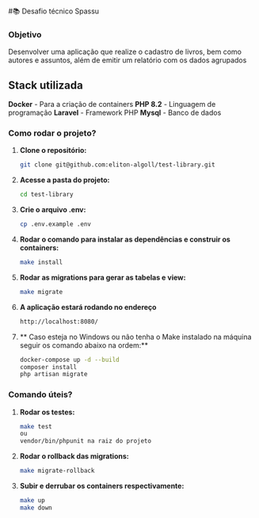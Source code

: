 #📚 Desafio técnico Spassu

### Objetivo
Desenvolver uma aplicação que realize o cadastro de livros, bem como autores e assuntos, além de emitir um relatório com os dados agrupados

## Stack utilizada
**Docker** - Para a criação de containers
**PHP 8.2** - Linguagem de programação
**Laravel** - Framework PHP
**Mysql** - Banco de dados

### Como rodar o projeto?
1. **Clone o repositório:**
   ```bash
   git clone git@github.com:eliton-algoll/test-library.git
   ```
2. **Acesse a pasta do projeto:**
   ```bash
   cd test-library
   ```
3. **Crie o arquivo .env:**
   ```bash
   cp .env.example .env
   ```
4. **Rodar o comando para instalar as dependências e construir os containers:**
   ```bash
   make install
   ```
5. **Rodar as migrations para gerar as tabelas e view:**
   ```bash
   make migrate
   ```
6. **A aplicação estará rodando no endereço**
   ```bash
   http://localhost:8080/
    ```

7. ** Caso esteja no Windows ou não tenha o Make instalado na máquina seguir os comando abaixo na ordem:**
   ```bash
   docker-compose up -d --build
   composer install
   php artisan migrate
    ```
   
### Comando úteis?
1. **Rodar os testes:**
   ```bash
   make test
   ou
   vendor/bin/phpunit na raiz do projeto
   ```
2. **Rodar o rollback das migrations:**
   ```bash
   make migrate-rollback
   ```
3. **Subir e derrubar os containers respectivamente:**
   ```bash
   make up
   make down
   ```
